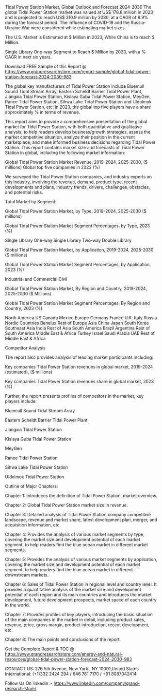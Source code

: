 Tidal Power Station Market, Global Outlook and Forecast 2024-2030
The global Tidal Power Station market was valued at US$ 178.8 million in 2023 and is projected to reach US$ 310.9 million by 2030, at a CAGR of 8.9% during the forecast period. The influence of COVID-19 and the Russia-Ukraine War were considered while estimating market sizes.

The U.S. Market is Estimated at $ Million in 2023, While China is to reach $ Million.

Single Library One-way Segment to Reach $ Million by 2030, with a % CAGR in next six years.

Download FREE Sample of this Report @ https://www.grandresearchstore.com/report-sample/global-tidal-power-station-forecast-2024-2030-983

The global key manufacturers of Tidal Power Station include Bluemull Sound Tidal Stream Array, Eastern Scheldt Barrier Tidal Power Plant, Jiangxia Tidal Power Station, Kislaya Guba Tidal Power Station, MeyGen, Rance Tidal Power Station, Sihwa Lake Tidal Power Station and Uldolmok Tidal Power Station, etc. in 2023, the global top five players have a share approximately % in terms of revenue.

This report aims to provide a comprehensive presentation of the global market for Tidal Power Station, with both quantitative and qualitative analysis, to help readers develop business/growth strategies, assess the market competitive situation, analyze their position in the current marketplace, and make informed business decisions regarding Tidal Power Station. This report contains market size and forecasts of Tidal Power Station in global, including the following market information:

Global Tidal Power Station Market Revenue, 2019-2024, 2025-2030, ($ millions)
Global top five companies in 2023 (%)

We surveyed the Tidal Power Station companies, and industry experts on this industry, involving the revenue, demand, product type, recent developments and plans, industry trends, drivers, challenges, obstacles, and potential risks.

Total Market by Segment:

Global Tidal Power Station Market, by Type, 2019-2024, 2025-2030 ($ millions)

Global Tidal Power Station Market Segment Percentages, by Type, 2023 (%)

Single Library One-way
Single Library Two-way
Double Library

Global Tidal Power Station Market, by Application, 2019-2024, 2025-2030 ($ millions)

Global Tidal Power Station Market Segment Percentages, by Application, 2023 (%)

Industrial and Commercial
Civil

Global Tidal Power Station Market, By Region and Country, 2019-2024, 2025-2030 ($ Millions)

Global Tidal Power Station Market Segment Percentages, By Region and Country, 2023 (%)

North America
US
Canada
Mexico
Europe
Germany
France
U.K.
Italy
Russia
Nordic Countries
Benelux
Rest of Europe
Asia
China
Japan
South Korea
Southeast Asia
India
Rest of Asia
South America
Brazil
Argentina
Rest of South America
Middle East & Africa
Turkey
Israel
Saudi Arabia
UAE
Rest of Middle East & Africa

Competitor Analysis

The report also provides analysis of leading market participants including:

Key companies Tidal Power Station revenues in global market, 2019-2024 (estimated), ($ millions)

Key companies Tidal Power Station revenues share in global market, 2023 (%)

Further, the report presents profiles of competitors in the market, key players include:

Bluemull Sound Tidal Stream Array

Eastern Scheldt Barrier Tidal Power Plant

Jiangxia Tidal Power Station

Kislaya Guba Tidal Power Station

MeyGen

Rance Tidal Power Station

Sihwa Lake Tidal Power Station

Uldolmok Tidal Power Station

Outline of Major Chapters:

Chapter 1: Introduces the definition of Tidal Power Station, market overview.

Chapter 2: Global Tidal Power Station market size in revenue.

Chapter 3: Detailed analysis of Tidal Power Station company competitive landscape, revenue and market share, latest development plan, merger, and acquisition information, etc.

Chapter 4: Provides the analysis of various market segments by type, covering the market size and development potential of each market segment, to help readers find the blue ocean market in different market segments.

Chapter 5: Provides the analysis of various market segments by application, covering the market size and development potential of each market segment, to help readers find the blue ocean market in different downstream markets.

Chapter 6: Sales of Tidal Power Station in regional level and country level. It provides a quantitative analysis of the market size and development potential of each region and its main countries and introduces the market development, future development prospects, market space of each country in the world.

Chapter 7: Provides profiles of key players, introducing the basic situation of the main companies in the market in detail, including product sales, revenue, price, gross margin, product introduction, recent development, etc.

Chapter 8: The main points and conclusions of the report.

Get the Complete Report & TOC @ https://www.grandresearchstore.com/energy-and-natural-resources/global-tidal-power-station-forecast-2024-2030-983

CONTACT US:
276 5th Avenue, New York , NY 10001,United States
International: (+1)332 2424 294 / 646 781 7170 / +91 8087042414

Follow Us On linkedin :- https://www.linkedin.com/company/grand-research-store/
